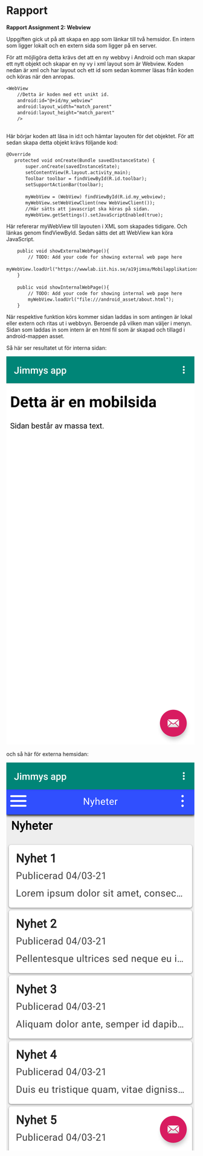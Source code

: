 
# Rapport

**Rapport Assignment 2: Webview**

Uppgiften gick ut på att skapa en app som länkar till två hemsidor. En intern som ligger lokalt och en extern sida som ligger på en server.

För att möjligöra detta krävs det att en ny webbvy i Android och man skapar ett nytt objekt och skapar en ny vy i xml layout som är Webview.
Koden nedan är xml och har layout och ett id som sedan kommer läsas från koden och köras när den anropas.

```
<WebView
    //Detta är koden med ett unikt id.
    android:id="@+id/my_webview"
    android:layout_width="match_parent"
    android:layout_height="match_parent"
    />
 
 ```
 Här börjar koden att läsa in id:t och hämtar layouten för det objektet.
 För att sedan skapa detta objekt krävs följande kod:
 ```
 @Override
    protected void onCreate(Bundle savedInstanceState) {
        super.onCreate(savedInstanceState);
        setContentView(R.layout.activity_main);
        Toolbar toolbar = findViewById(R.id.toolbar);
        setSupportActionBar(toolbar);
        
        myWebView = (WebView) findViewById(R.id.my_webview);
        myWebView.setWebViewClient(new WebViewClient());
        //Här sätts att javascript ska köras på sidan.
        myWebView.getSettings().setJavaScriptEnabled(true);
```
Här refererar myWebView till layouten i XML som skapades tidigare. Och länkas genom findViewById. Sedan sätts det att WebView kan köra JavaScript.

```
    public void showExternalWebPage(){
        // TODO: Add your code for showing external web page here
        myWebView.loadUrl("https://wwwlab.iit.his.se/a19jimsa/Mobilapplikationsdesignprojekt/");
    }

    public void showInternalWebPage(){
        // TODO: Add your code for showing internal web page here
        myWebView.loadUrl("file:///android_asset/about.html");
    }
```
När respektive funktion körs kommer sidan laddas in som antingen är lokal eller extern och ritas ut i webbvyn. Beroende på vilken man väljer i menyn. Sidan som laddas in som intern är en html fil som är skapad och tillagd i android-mappen asset.

Så här ser resultatet ut för interna sidan:

![](intern.png)

och så här för externa hemsidan:

![](extern.png)
